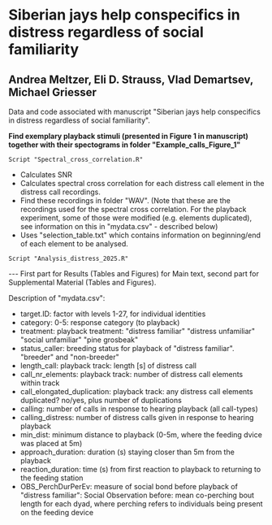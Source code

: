 # Siberian jays help conspecifics in distress regardless of social familiarity
## Andrea Meltzer, Eli D. Strauss, Vlad Demartsev, Michael Griesser
Data and code associated with manuscript "Siberian jays help conspecifics in distress regardless of social familiarity".

**Find exemplary playback stimuli (presented in Figure 1 in manuscript) together with their spectograms in folder "Example_calls_Figure_1"**


~~~~~~~~~~~~~~~~~~~~~~~~~~~~~~~~~~~~~
Script "Spectral_cross_correlation.R"
~~~~~~~~~~~~~~~~~~~~~~~~~~~~~~~~~~~~~
- Calculates SNR
- Calculates spectral cross correlation for each distress call element in the distress call recordings.
- Find these recordings in folder "WAV". (Note that these are the recordings used for the spectral cross correlation. For the playback experiment, some of those were modified (e.g. elements duplicated), see information on this in "mydata.csv" - described below)
- Uses "selection_table.txt" which contains information on beginning/end of each element to be analysed.


~~~~~~~~~~~~~~~~~~~~~~~~~~~~~~~~~~~~~
Script "Analysis_distress_2025.R"
~~~~~~~~~~~~~~~~~~~~~~~~~~~~~~~~~~~~~
--- First part for Results (Tables and Figures) for Main text, second part for Supplemental Material (Tables and Figures).

Description of "mydata.csv":
- target.ID: factor with levels 1-27, for individual identities
- category: 0-5: response category (to playback)
- treatment: playback treatment: "distress familiar"   "distress unfamiliar" "social unfamiliar"   "pine grosbeak"
- status_caller: breeding status for playback of "distress familiar". "breeder" and "non-breeder"
- length_call: playback track: length [s] of distress call
- call_nr_elements: playback track: number of distress call elements within track
- call_elongated_duplication: playback track: any distress call elements duplicated? no/yes, plus number of duplications
- calling: number of calls in response to hearing playback (all call-types)
- calling_distress: number of distress calls given in response to hearing playback
- min_dist: minimum distance to playback (0-5m, where the feeding dvice was placed at 5m)
- approach_duration: duration (s) staying closer than 5m from the playback
- reaction_duration: time (s) from first reaction to playback to returning to the feeding station
- OBS_PerchDurPerEv: measure of social bond before playback of "distress familiar": Social Observation before: mean co-perching bout length for each dyad, where perching refers to individuals being present on the feeding device

